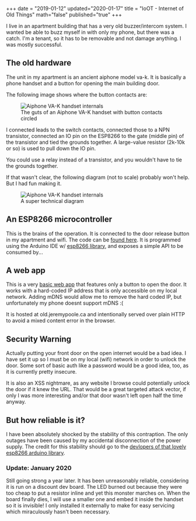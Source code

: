 +++
date = "2019-01-12"
updated="2020-01-17"
title = "IoOT - Internet of Old Things"
math="false"
published="true"
+++

I live in an apartment building that has a very old buzzer/intercom system. I wanted be able to buzz myself in with only my phone, but there was a catch. I'm a tenant, so it has to be removable and not damage anything. I was mostly successful.


## The old hardware
The unit in my apartment is an ancient aiphone model va-k. It is basically a phone handset and a button for opening the main building door.

The following image shows where the button contacts are:

<figure class="blog-figure">
<img src="/images/aiphone_va-k.jpg" alt="Aiphone VA-K handset internals"/>
<figcaption>
The guts of an Aiphone VA-K handset with button contacts circled
</figcaption>
</figure>

I connected leads to the switch contacts, connected those to a NPN transistor, connected an IO pin on the ESP8266 to the gate (middle pin) of the transistor and tied the grounds together. A large-value resistor (2k-10k or so) is used to pull down the IO pin.

You could use a relay instead of a transistor, and you wouldn't have to tie the grounds together.

If that wasn't clear, the following diagram (not to scale) probably won't help. But I had fun making it.

<figure class="blog-figure">
<img src="/images/dm_diagram.png" alt="Aiphone VA-K handset internals"/>
<figcaption>
A super technical diagram
</figcaption>
</figure>


## An ESP8266 microcontroller

This is the brains of the operation. It is connected to the door release button in my apartment and wifi. The code can be [found here](https://github.com/jeremy21212121/doorman-building-arduino). It is programmed using the Arduino IDE w/ [esp8266 library](https://github.com/esp8266/Arduino), and exposes a simple API to be consumed by...


## A web app

This is a very [basic web app](https://github.com/jeremy21212121/doorman-webapp) that features only a button to open the door. It works with a hard-coded IP address that is only accessible on my local network. Adding mDNS would allow me to remove the hard coded IP, but unfortunately my phone doesnt support mDNS :(

It is hosted at old.jeremypoole.ca and intentionally served over plain HTTP to avoid a mixed content error in the browser.


## __Security Warning__

Actually putting your front door on the open internet would be a bad idea. I have set it up so I must be on my local (wifi) network in order to unlock the door. Some sort of basic auth like a password would be a good idea, too, as it is currently pretty insecure.

It is also an XSS nightmare, as any website I browse could potentially unlock the door if it knew the URL. That would be a great targeted attack vector, if only I was more interesting and/or that door wasn't left open half the time anyway.

## But how reliable is it?

I have been absolutely shocked by the stability of this contraption. The only outages have been caused by my accidental disconnection of the power supply. The credit for this stability should go to the [devlopers of that lovely esp8266 arduino library](https://github.com/esp8266/Arduino/graphs/contributors).

### Update: January 2020

Still going strong a year later. It has been unreasonably reliable, considering it is run on a discount dev board. The LED burned out because they were too cheap to put a resistor inline and yet this monster marches on. When the board finally dies, I will use a smaller one and embed it inside the handset so it is invisible! I only installed it externally to make for easy servicing which miraculously hasn't been necessary.
